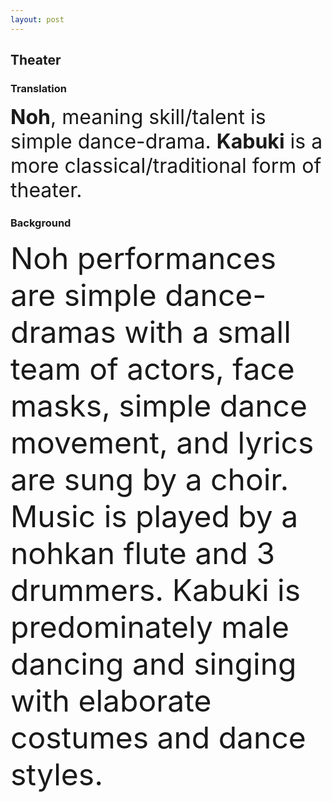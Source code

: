 ```yaml
---
layout: post
---
```


## Theater


### Translation
<font size="6">
<b>Noh</b>, meaning skill/talent is simple dance-drama. <b>Kabuki</b> is a more classical/traditional form of theater.
</font>
<br>

### Background
<font size="7">
Noh performances are simple dance-dramas with a small team of actors, face masks, simple dance movement, and lyrics are sung by a choir. Music is played by a nohkan flute and 3 drummers. Kabuki is predominately male dancing and singing with elaborate costumes and dance styles.
</font>
